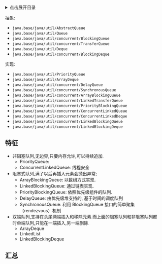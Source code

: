 <details>
<summary>点击展开目录</summary>
<!-- TOC -->

- [特征](#特征)
- [汇总](#汇总)

<!-- /TOC -->
</details>


抽象:

* `java.base/java/util/AbstractQueue`
* `java.base/java/util/Queue`
* `java.base/java/util/concurrent/BlockingQueue`
* `java.base/java/util/concurrent/TransferQueue`
* `java.base/java/util/Deque`
* `java.base/java/util/concurrent/BlockingDeque`

实现:

* `java.base/java/util/PriorityQueue`
* `java.base/java/util/ArrayDeque`
* `java.base/java/util/concurrent/DelayQueue`
* `java.base/java/util/concurrent/SynchronousQueue`
* `java.base/java/util/concurrent/ArrayBlockingQueue`
* `java.base/java/util/concurrent/LinkedTransferQueue`
* `java.base/java/util/concurrent/PriorityBlockingQueue`
* `java.base/java/util/concurrent/ConcurrentLinkedQueue`
* `java.base/java/util/concurrent/ConcurrentLinkedDeque`
* `java.base/java/util/concurrent/LinkedBlockingQueue`
* `java.base/java/util/concurrent/LinkedBlockingDeque`


## 特征

* 非阻塞队列,无边界,只要内存允许,可以持续追加.
  * PriorityQueue: 
  * ConcurrentLinkedQueue: 线程安全
* 阻塞式队列,满了以后再插入元素会抛出异常;
  * ArrayBlockingQueue: 以数组方式实现.
  * LinkedBlockingQueue: 通过链表实现.
  * PriorityBlockingQueue: 依照优先级组件的队列.
  * DelayQueue: 由优先级堆支持的, 基于时间的调度队列
  * SynchronousQueue: 利用 BlockingQueue 接口的简单聚集（rendezvous）机制
* 双端队列,支持在头尾两端插入和移除元素.而上面的阻塞队列和非阻塞队列都时单端队列,只能在一端插入,另一端删除.
  * ArrayDeque
  * LinkedList
  * LinkedBlockingDeque

## 汇总
